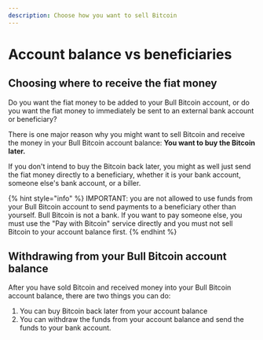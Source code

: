 ```yaml
---
description: Choose how you want to sell Bitcoin
---
```


# Account balance vs beneficiaries

## Choosing where to receive the fiat money

Do you want the fiat money to be added to your Bull Bitcoin account, or do you want the fiat money to immediately be sent to an external bank account or beneficiary?

There is one major reason why you might want to sell Bitcoin and receive the money in your Bull Bitcoin account balance: **You want to buy the Bitcoin later.**

If you don't intend to buy the Bitcoin back later, you might as well just send the fiat money directly to a beneficiary, whether it is your bank account, someone else's bank account, or a biller.

{% hint style="info" %}
IMPORTANT: you are not allowed to use funds from your Bull Bitcoin account to send payments to a beneficiary other than yourself. Bull Bitcoin is not a bank. If you want to pay someone else, you must use the "Pay with Bitcoin" service directly and you must not sell Bitcoin to your account balance first.
{% endhint %}

## Withdrawing from your Bull Bitcoin account balance

After you have sold Bitcoin and received money into your Bull Bitcoin account balance, there are two things you can do:

1. You can buy Bitcoin back later from your account balance
2. You can withdraw the funds from your account balance and send the funds to your bank account.



